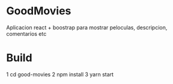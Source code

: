 # GoodMovies

Aplicacion react + boostrap para mostrar peloculas, descripcion, comentarios etc

# Build

1 cd good-movies
2 npm install
3 yarn start
